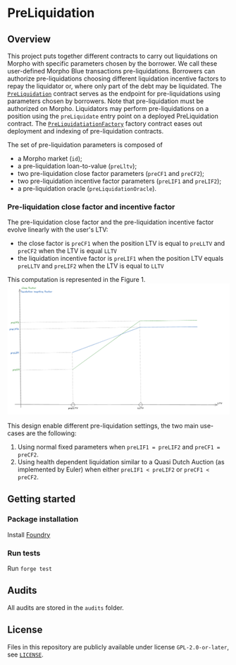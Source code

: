 # PreLiquidation
## Overview

This project puts together different contracts to carry out liquidations on Morpho with specific parameters chosen by the borrower. 
We call these user-defined Morpho Blue transactions pre-liquidations.
Borrowers can authorize pre-liquidations choosing different liquidation incentive factors to repay the liquidator or, where only part of the debt may be liquidated.
The [`PreLiquidation`](./src/PreLiquidation.sol) contract serves as the endpoint for pre-liquidations using parameters chosen by borrowers.
Note that pre-liquidation must be authorized on Morpho. Liquidators may perform pre-liquidations on a position using the `preLiquidate` entry point on a deployed PreLiquidation contract.
The [`PreLiquidatiationFactory`](./src/PreLiquidatiationFactory.sol) factory contract eases out deployment and indexing of pre-liquidation contracts.

The set of pre-liquidation parameters is composed of
- a Morpho market (`id`);
- a pre-liquidation loan-to-value (`preLltv`);
- two pre-liquidation close factor parameters (`preCF1` and `preCF2`);
- two pre-liquidation incentive factor parameters (`preLIF1` and `preLIF2`);
- a pre-liquidation oracle (`preLiquidationOracle`).


### Pre-liquidation close factor and incentive factor
The pre-liquidation close factor and the pre-liquidation incentive factor evolve linearly with the user's LTV:
- the close factor is `preCF1` when the position LTV is equal to `preLLTV` and `preCF2` when the LTV is equal `LLTV`
- the liquidation incentive factor is `preLIF1` when the position LTV equals `preLLTV` and `preLIF2` when the LTV is equal to `LLTV`

This computation is represented in the Figure 1.
![Figure 1](./img/pre-liquidation-cf-and-lif.png)

This design enable different pre-liquidation settings, the two main use-cases are the following:
1. Using normal fixed parameters when `preLIF1 = preLIF2` and `preCF1 = preCF2`.
2. Using health dependent liquidation similar to a Quasi Dutch Auction (as implemented by Euler) when either `preLIF1 < preLIF2` or `preCF1 < preCF2`.

## Getting started
### Package installation
Install [Foundry](https://book.getfoundry.sh/getting-started/installation)

### Run tests
Run `forge test`

## Audits
All audits are stored in the `audits` folder.

## License
Files in this repository are publicly available under license `GPL-2.0-or-later`, see [`LICENSE`](./LICENSE).
